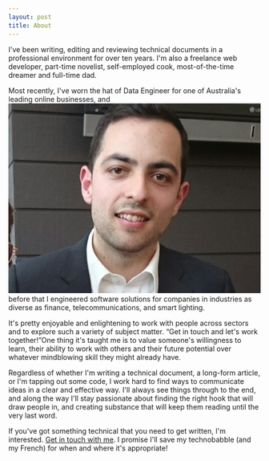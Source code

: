 ```yaml
---
layout: post
title: About
---
```


<p>I've been writing, editing and reviewing technical documents in a professional environment for over ten years. I'm also a freelance web developer, part-time novelist, self-employed cook, most-of-the-time dreamer and full-time dad.</p>

Most recently, I've worn the hat of Data Engineer for one of Australia's leading online businesses, and <img class="decoration" src="/assets/img/me.jpg" alt="me" />before that I engineered software solutions for companies in industries as diverse as finance, telecommunications, and smart lighting.

<p>It's pretty enjoyable and enlightening to work with people across sectors and to explore such a variety of subject matter. <q class="decoration right">Get in touch and let's work together!</q>One thing it's taught me is to value someone's willingness to learn, their ability to work with others and their future potential over whatever mindblowing skill they might already have.</p>

Regardless of whether I'm writing a technical document, a long-form article, or I'm tapping out some code, I work hard to find ways to communicate ideas in a clear and effective way. I'll always see things through to the end, and along the way I'll stay passionate about finding the right hook that will draw people in, and creating substance that will keep them reading until the very last word.

If you've got something technical that you need to get written, I'm interested. <a href="/contact">Get in touch with me</a>. I promise I'll save my technobabble (and my French) for when and where it's appropriate!
